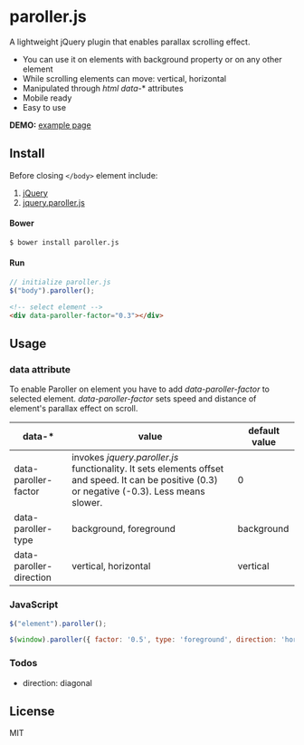 # paroller.js

A lightweight jQuery plugin that enables parallax scrolling effect.
  - You can use it on elements with background property or on any other element
  - While scrolling elements can move: vertical, horizontal
  - Manipulated through *html data-** attributes
  - Mobile ready
  - Easy to use

**DEMO:** [example page](https://tgomilar.github.io/paroller.js/)

## Install
Before closing ```</body>``` element include:

1. [jQuery](http://jquery.com/download/)
2. [jquery.paroller.js](https://github.com/tgomilar/paroller.js/tree/master/dist)

#### Bower

```sh
$ bower install paroller.js
```
#### Run
```javascript
// initialize paroller.js
$("body").paroller();
```
```html
<!-- select element -->
<div data-paroller-factor="0.3"></div>
```

## Usage
### data attribute
To enable Paroller on element you have to add *data-paroller-factor* to selected element. 
*data-paroller-factor* sets speed and distance of element's parallax effect on scroll. 


| data-* | value | default value |
| ------ | ------ | ------ |
| data-paroller-factor | invokes *jquery.paroller.js* functionality. It sets elements offset and speed. It can be positive (0.3) or negative (-0.3). Less means slower. | 0 |
| data-paroller-type | background, foreground | background |
| data-paroller-direction | vertical, horizontal | vertical |

### JavaScript
```javascript
$("element").paroller();
```
```javascript
$(window).paroller({ factor: '0.5', type: 'foreground', direction: 'horizontal' });
```

### Todos

 - direction: diagonal

License
----

MIT

